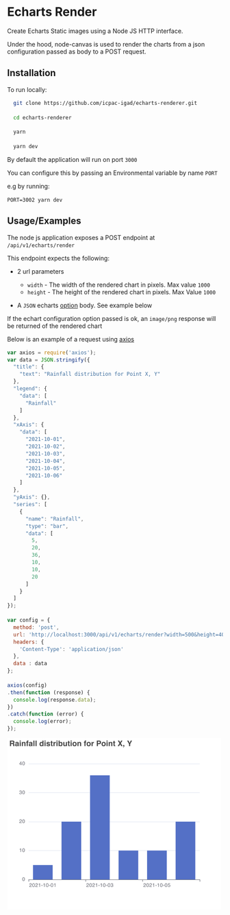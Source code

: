 
# Echarts Render

Create Echarts Static images using a Node JS HTTP interface.

Under the hood, node-canvas is used to render the charts from a json 
 configuration passed as body to a POST request.


## Installation

To run locally:

```bash
  git clone https://github.com/icpac-igad/echarts-renderer.git

  cd echarts-renderer

  yarn

  yarn dev
```

By default the application will run on port `3000`

You can configure this by passing an Environmental variable by name
`PORT`

e.g by running:

`PORT=3002 yarn dev`


## Usage/Examples

The node js application exposes a POST endpoint at
`/api/v1/echarts/render`

This endpoint expects the following:

- 2 url parameters
    - `width` - The width of the rendered chart in pixels. Max value `1000`
    - `height` - The height of the rendered chart in pixels. Max Value `1000`

- A `JSON` echarts [option](https://echarts.apache.org/en/option.html) body. See example below

If the echart configuration option passed is ok, an `image/png` response will be returned of the rendered chart

Below is an example of a request using [axios](https://github.com/axios/axios)

```javascript
var axios = require('axios');
var data = JSON.stringify({
  "title": {
    "text": "Rainfall distribution for Point X, Y"
  },
  "legend": {
    "data": [
      "Rainfall"
    ]
  },
  "xAxis": {
    "data": [
      "2021-10-01",
      "2021-10-02",
      "2021-10-03",
      "2021-10-04",
      "2021-10-05",
      "2021-10-06"
    ]
  },
  "yAxis": {},
  "series": [
    {
      "name": "Rainfall",
      "type": "bar",
      "data": [
        5,
        20,
        36,
        10,
        10,
        20
      ]
    }
  ]
});

var config = {
  method: 'post',
  url: 'http://localhost:3000/api/v1/echarts/render?width=500&height=400',
  headers: { 
    'Content-Type': 'application/json'
  },
  data : data
};

axios(config)
.then(function (response) {
  console.log(response.data);
})
.catch(function (error) {
  console.log(error);
});
```

![Alt text](examples/sample.png "Result")